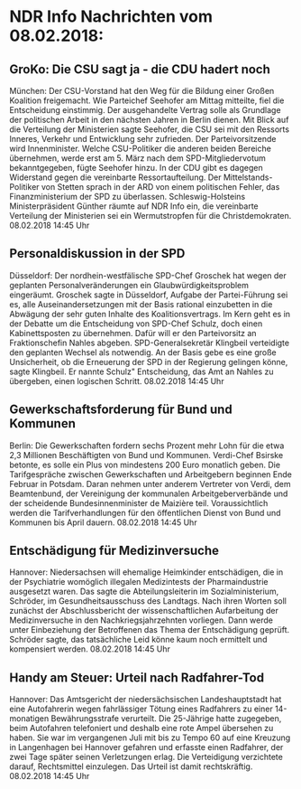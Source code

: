 # NDR Info Nachrichten vom 08.02.2018:


## GroKo: Die CSU sagt ja - die CDU hadert noch
München: Der CSU-Vorstand hat den Weg für die Bildung einer Großen Koalition freigemacht. Wie Parteichef Seehofer am Mittag mitteilte, fiel die Entscheidung einstimmig. Der ausgehandelte Vertrag solle als Grundlage der politischen Arbeit in den nächsten Jahren in Berlin dienen. Mit Blick auf die Verteilung der Ministerien sagte Seehofer, die CSU sei mit den Ressorts Inneres, Verkehr und Entwicklung sehr zufrieden. Der Parteivorsitzende wird Innenminister. Welche CSU-Politiker die anderen beiden Bereiche übernehmen, werde erst am 5. März nach dem SPD-Mitgliedervotum bekanntgegeben, fügte Seehofer hinzu. In der CDU gibt es dagegen Widerstand gegen die vereinbarte Ressortaufteilung. Der Mittelstands-Politiker von Stetten sprach in der ARD von einem politischen Fehler, das Finanzministerium der SPD zu überlassen. Schleswig-Holsteins Ministerpräsident Günther räumte auf NDR Info ein, die vereinbarte Verteilung der Ministerien sei ein Wermutstropfen für die Christdemokraten. 08.02.2018 14:45 Uhr 

## Personaldiskussion in der SPD
Düsseldorf: Der nordhein-westfälische SPD-Chef Groschek hat wegen der geplanten Personalveränderungen ein Glaubwürdigkeitsproblem eingeräumt. Groschek sagte in Düsseldorf, Aufgabe der Partei-Führung sei es, alle Auseinandersetzungen mit der Basis rational einzubetten in die Abwägung der sehr guten Inhalte des Koalitionsvertrags. Im Kern geht es in der Debatte um die Entscheidung von SPD-Chef Schulz, doch einen Kabinettsposten zu übernehmen. Dafür will er den Parteivorsitz an Fraktionschefin Nahles abgeben. SPD-Generalsekretär Klingbeil verteidigte den geplanten Wechsel als notwendig. An der Basis gebe es eine große Unsicherheit, ob die Erneuerung der SPD in der Regierung gelingen könne, sagte Klingbeil. Er nannte Schulz" Entscheidung, das Amt an Nahles zu übergeben, einen logischen Schritt. 08.02.2018 14:45 Uhr 

## Gewerkschaftsforderung für Bund und Kommunen
Berlin: Die Gewerkschaften fordern sechs Prozent mehr Lohn für die etwa 2,3 Millionen Beschäftigten von Bund und Kommunen. Verdi-Chef Bsirske betonte, es solle ein Plus von mindestens 200 Euro monatlich geben. Die Tarifgespräche zwischen Gewerkschaften und Arbeitgebern beginnen Ende Februar in Potsdam. Daran nehmen unter anderem Vertreter von Verdi, dem Beamtenbund, der Vereinigung der kommunalen Arbeitgeberverbände und der scheidende Bundesinnenminister de Maizière teil. Voraussichtlich werden die Tarifverhandlungen für den öffentlichen Dienst von Bund und Kommunen bis April dauern. 08.02.2018 14:45 Uhr 

## Entschädigung für Medizinversuche
Hannover: Niedersachsen will ehemalige Heimkinder entschädigen, die in der Psychiatrie womöglich illegalen Medizintests der Pharmaindustrie ausgesetzt waren. Das sagte die Abteilungsleiterin im Sozialministerium, Schröder, im Gesundheitsausschuss des Landtags. Nach ihren Worten soll zunächst der Abschlussbericht der wissenschaftlichen Aufarbeitung der Medizinversuche in den Nachkriegsjahrzehnten vorliegen. Dann werde unter Einbeziehung der Betroffenen das Thema der Entschädigung geprüft. Schröder sagte, das tatsächliche Leid könne kaum noch ermittelt und kompensiert werden. 08.02.2018 14:45 Uhr 

## Handy am Steuer: Urteil nach Radfahrer-Tod
Hannover: Das Amtsgericht der niedersächsischen Landeshauptstadt hat eine Autofahrerin wegen fahrlässiger Tötung eines Radfahrers zu einer 14-monatigen Bewährungsstrafe verurteilt. Die 25-Jährige hatte zugegeben, beim Autofahren telefoniert und deshalb eine rote Ampel übersehen zu haben. Sie war im vergangenen Juli mit bis zu Tempo 60 auf eine Kreuzung in Langenhagen bei Hannover gefahren und erfasste einen Radfahrer, der zwei Tage später seinen Verletzungen erlag. Die Verteidigung verzichtete darauf, Rechtsmittel einzulegen. Das Urteil ist damit rechtskräftig. 08.02.2018 14:45 Uhr 
